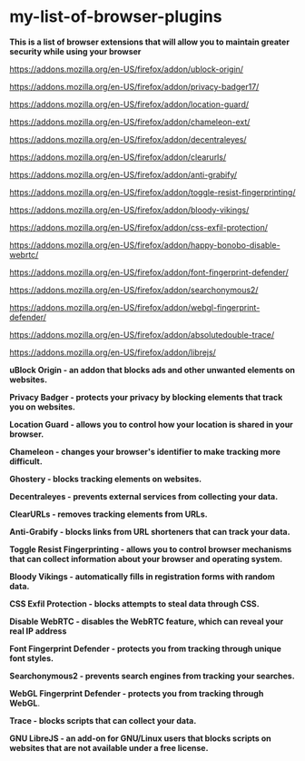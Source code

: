 # my-list-of-browser-plugins
**This is a list of browser extensions that will allow you to maintain greater security while using your browser**



https://addons.mozilla.org/en-US/firefox/addon/ublock-origin/


https://addons.mozilla.org/en-US/firefox/addon/privacy-badger17/


https://addons.mozilla.org/en-US/firefox/addon/location-guard/


https://addons.mozilla.org/en-US/firefox/addon/chameleon-ext/


https://addons.mozilla.org/en-US/firefox/addon/decentraleyes/


https://addons.mozilla.org/en-US/firefox/addon/clearurls/


https://addons.mozilla.org/en-US/firefox/addon/anti-grabify/


https://addons.mozilla.org/en-US/firefox/addon/toggle-resist-fingerprinting/


https://addons.mozilla.org/en-US/firefox/addon/bloody-vikings/


https://addons.mozilla.org/en-US/firefox/addon/css-exfil-protection/


https://addons.mozilla.org/en-US/firefox/addon/happy-bonobo-disable-webrtc/


https://addons.mozilla.org/en-US/firefox/addon/font-fingerprint-defender/


https://addons.mozilla.org/en-US/firefox/addon/searchonymous2/


https://addons.mozilla.org/en-US/firefox/addon/webgl-fingerprint-defender/


https://addons.mozilla.org/en-US/firefox/addon/absolutedouble-trace/


https://addons.mozilla.org/en-US/firefox/addon/librejs/

**uBlock Origin - an addon that blocks ads and other unwanted elements on websites.**


**Privacy Badger - protects your privacy by blocking elements that track you on websites.**


**Location Guard - allows you to control how your location is shared in your browser.**


**Chameleon - changes your browser's identifier to make tracking more difficult.**


**Ghostery - blocks tracking elements on websites.**


**Decentraleyes - prevents external services from collecting your data.**


**ClearURLs - removes tracking elements from URLs.**


**Anti-Grabify - blocks links from URL shorteners that can track your data.**


**Toggle Resist Fingerprinting - allows you to control browser mechanisms that can collect information about your browser and operating system.**


**Bloody Vikings - automatically fills in registration forms with random data.**


**CSS Exfil Protection - blocks attempts to steal data through CSS.**


**Disable WebRTC - disables the WebRTC feature, which can reveal your real IP address**


**Font Fingerprint Defender - protects you from tracking through unique font styles.**


**Searchonymous2 - prevents search engines from tracking your searches.**


**WebGL Fingerprint Defender - protects you from tracking through WebGL**.


**Trace - blocks scripts that can collect your data.**


**GNU LibreJS - an add-on for GNU/Linux users that blocks scripts on websites that are not available under a free license.**

